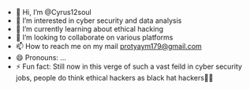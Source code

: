 - 👋 Hi, I’m @Cyrus12soul
- 👀 I’m interested in cyber security and data analysis 
- 🌱 I’m currently learning about ethical hacking
- 💞️ I’m looking to collaborate on various platforms 
- 📫 How to reach me on my mail protyaym179@gmail.com
- 😄 Pronouns: ...
- ⚡ Fun fact: Still now in this verge of such a vast feild in cyber security jobs, people do think ethical hackers as black hat hackers🤣🤣

<!---
Cyrus12soul/Cyrus12soul is a ✨ special ✨ repository because its `README.md` (this file) appears on your GitHub profile.
You can click the Preview link to take a look at your changes.
--->
